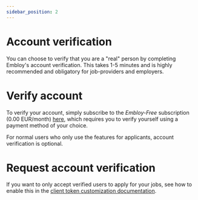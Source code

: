 ```yaml
---
sidebar_position: 2
---
```


# Account verification

You can choose to verify that you are a "real" person by completing Embloy's account verification. This takes 1-5 minutes and is highly recommended and obligatory for job-providers and employers.

# Verify account

To verify your account, simply subscribe to the _Embloy-Free_ subscription (0.00 EUR/month) [here](https://embloy.com/subscription/new), which requires you to verify yourself using a payment method of your choice.

For normal users who only use the features for applicants, account verification is optional.

# Request account verification

If you want to only accept verified users to apply for your jobs, see how to enable this in the [client token customization documentation](../quicklink/token_customization.md).